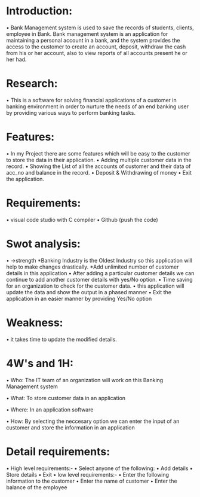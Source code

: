 # Introduction:
•	Bank Management system is used to save the records of students, clients, employee in Bank. Bank management system is an application for maintaining a personal account in a bank, and the system provides the access to the customer to create an account, deposit, withdraw the cash from his or her account, also to view reports of all accounts present he or her had.

# Research:
•	This is a software for solving financial applications of a customer in banking environment in order to nurture the needs of an end banking user by providing various ways to perform banking tasks.

# Features:
•	In my Project there are some features which will be easy to the customer to store the data in their application.
•	Adding multiple customer data in the record.
•	Showing the List of all the accounts of customer and their data of acc_no and balance in the record.
•	Deposit & Withdrawing of money
•	Exit the application.

# Requirements:
•	visual code studio with C compiler
•	Github (push the code)

# Swot analysis:
•	->strength *Banking Industry is the Oldest Industry so this application will help to make changes drastically. *Add unlimited number of customer details in this application
•	After adding a particular customer details we can continue to add another customer details with yes/No option.
•	Time saving for an organization to check for the customer data.
•	this application will update the data and show the output in a phased manner
•	Exit the application in an easier manner by providing Yes/No option

# Weakness:
•	it takes time to update the modified details.

# 4W's and 1H:
•	Who: The IT team of an organization will work on this Banking Management system

•	What: To store customer data in an application

•	Where: In an application software

•	How: By selecting the neccesary option we can enter the input of an customer and store the information in an application

# Detail requirements:
•	High level requirements:-
•	Select anyone of the following:
•	Add details
•	Store details
•	Exit
•	low level requirements:-
•	Enter the following information to the customer
•	Enter the name of customer
•	Enter the balance of the employee

